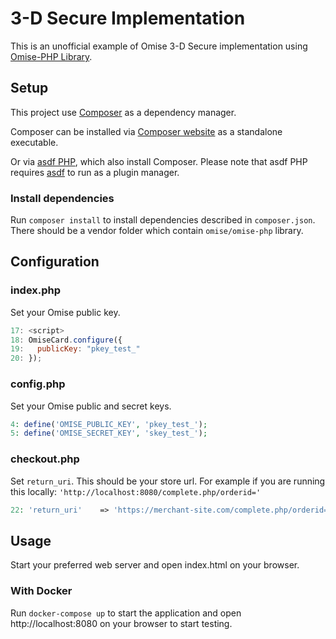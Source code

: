 # 3-D Secure Implementation

This is an unofficial example of Omise 3-D Secure implementation using [Omise-PHP Library](https://github.com/omise/omise-php).

## Setup

This project use [Composer](https://getcomposer.org/) as a dependency manager.

Composer can be installed via [Composer website](https://getcomposer.org/doc/00-intro.md#installation-linux-unix-macos)
as a standalone executable.

Or via [asdf PHP](https://github.com/asdf-community/asdf-php), which also
install Composer. Please note that asdf PHP requires [asdf](https://asdf-vm.com/#/core-manage-asdf) to run as a plugin manager.

### Install dependencies

Run `composer install` to install dependencies described in `composer.json`. There should be a vendor folder which contain `omise/omise-php` library.

## Configuration

### index.php

Set your Omise public key.

```javascript
17: <script>
18: OmiseCard.configure({
19:   publicKey: "pkey_test_"
20: });
```

### config.php

Set your Omise public and secret keys.

```php
4: define('OMISE_PUBLIC_KEY', 'pkey_test_');
5: define('OMISE_SECRET_KEY', 'skey_test_');
```

### checkout.php

Set `return_uri`. This should be your store url. For example if you are running this locally: `'http://localhost:8080/complete.php/orderid='`

```php
22: 'return_uri'	=> 'https://merchant-site.com/complete.php/orderid=' . $order_id,
```

## Usage

Start your preferred web server and open index.html on your browser.

### With Docker

Run `docker-compose up` to start the application and open http://localhost:8080 on your browser to start testing.
